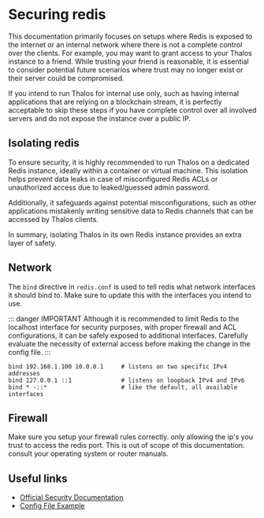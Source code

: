 
# Securing redis

This documentation primarily focuses on setups where Redis is exposed to the internet
or an internal network where there is not a complete control over the clients.
For example, you may want to grant access to your Thalos instance to a friend.
While trusting your friend is reasonable, it is essential to consider potential future scenarios where
trust may no longer exist or their server could be compromised.

If you intend to run Thalos for internal use only, such as having internal applications 
that are relying on a blockchain stream, it is perfectly acceptable to skip these 
steps if you have complete control over all involved servers and do not expose the instance over a public IP.

## Isolating redis

To ensure security, it is highly recommended to run Thalos on a dedicated Redis instance, ideally within a
container or virtual machine.
This isolation helps prevent data leaks in case of misconfigured Redis ACLs or unauthorized access due to 
leaked/guessed admin password.

Additionally, it safeguards against potential misconfigurations, such as other applications mistakenly
writing sensitive data to Redis channels that can be accessed by Thalos clients.

In summary, isolating Thalos in its own Redis instance provides an extra layer of safety.

## Network

The `bind` directive in `redis.conf` is used to tell redis what network interfaces it should bind to.
Make sure to update this with the interfaces you intend to use.

::: danger IMPORTANT
Although it is recommended to limit Redis to the localhost interface for security purposes, with proper
firewall and ACL configurations, it can be safely exposed to additional interfaces. Carefully evaluate the necessity of
external access before making the change in the config file.
:::

```
bind 192.168.1.100 10.0.0.1     # listens on two specific IPv4 addresses
bind 127.0.0.1 ::1              # listens on loopback IPv4 and IPv6
bind * -::*                     # like the default, all available interfaces
```

## Firewall

Make sure you setup your firewall rules correctly. only allowing the ip's you trust to access the redis port.
This is out of scope of this documentation. consult your operating system or router manuals.

## Useful links

* [Official Security Documentation](https://redis.io/docs/management/security)
* [Config File Example](https://redis.io/docs/management/config-file)
